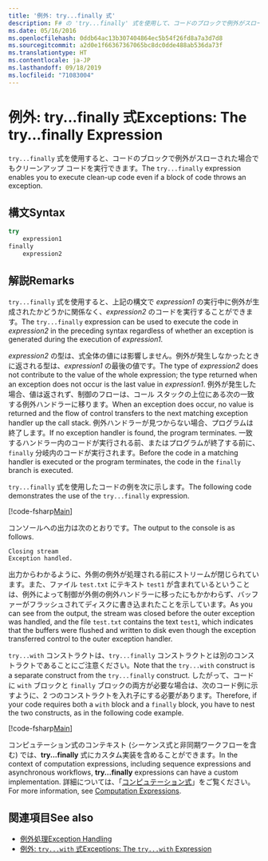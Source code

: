 ```yaml
---
title: '例外: try...finally 式'
description: F# の 'try...finally' 式を使用して、コードのブロックで例外がスローされた場合でもクリーンアップ コードを実行できるようにする方法を説明します。
ms.date: 05/16/2016
ms.openlocfilehash: 0ddb64ac13b307404864ec5b54f26fd8a7a3d7d8
ms.sourcegitcommit: a2d0e1f66367367065bc8dc0dde488ab536da73f
ms.translationtype: HT
ms.contentlocale: ja-JP
ms.lasthandoff: 09/18/2019
ms.locfileid: "71083004"
---
```

# <a name="exceptions-the-tryfinally-expression"></a><span data-ttu-id="40659-103">例外: try...finally 式</span><span class="sxs-lookup"><span data-stu-id="40659-103">Exceptions: The try...finally Expression</span></span>

<span data-ttu-id="40659-104">`try...finally` 式を使用すると、コードのブロックで例外がスローされた場合でもクリーンアップ コードを実行できます。</span><span class="sxs-lookup"><span data-stu-id="40659-104">The `try...finally` expression enables you to execute clean-up code even if a block of code throws an exception.</span></span>

## <a name="syntax"></a><span data-ttu-id="40659-105">構文</span><span class="sxs-lookup"><span data-stu-id="40659-105">Syntax</span></span>

```fsharp
try
    expression1
finally
    expression2
```

## <a name="remarks"></a><span data-ttu-id="40659-106">解説</span><span class="sxs-lookup"><span data-stu-id="40659-106">Remarks</span></span>

<span data-ttu-id="40659-107">`try...finally` 式を使用すると、上記の構文で *expression1* の実行中に例外が生成されたかどうかに関係なく、*expression2* のコードを実行することができます。</span><span class="sxs-lookup"><span data-stu-id="40659-107">The `try...finally` expression can be used to execute the code in *expression2* in the preceding syntax regardless of whether an exception is generated during the execution of *expression1*.</span></span>

<span data-ttu-id="40659-108">*expression2* の型は、式全体の値には影響しません。例外が発生しなかったときに返される型は、*expression1* の最後の値です。</span><span class="sxs-lookup"><span data-stu-id="40659-108">The type of *expression2* does not contribute to the value of the whole expression; the type returned when an exception does not occur is the last value in *expression1*.</span></span> <span data-ttu-id="40659-109">例外が発生した場合、値は返されず、制御のフローは、コール スタックの上位にある次の一致する例外ハンドラーに移ります。</span><span class="sxs-lookup"><span data-stu-id="40659-109">When an exception does occur, no value is returned and the flow of control transfers to the next matching exception handler up the call stack.</span></span> <span data-ttu-id="40659-110">例外ハンドラーが見つからない場合、プログラムは終了します。</span><span class="sxs-lookup"><span data-stu-id="40659-110">If no exception handler is found, the program terminates.</span></span> <span data-ttu-id="40659-111">一致するハンドラー内のコードが実行される前、またはプログラムが終了する前に、`finally` 分岐内のコードが実行されます。</span><span class="sxs-lookup"><span data-stu-id="40659-111">Before the code in a matching handler is executed or the program terminates, the code in the `finally` branch is executed.</span></span>

<span data-ttu-id="40659-112">`try...finally` 式を使用したコードの例を次に示します。</span><span class="sxs-lookup"><span data-stu-id="40659-112">The following code demonstrates the use of the `try...finally` expression.</span></span>

[!code-fsharp[Main](~/samples/snippets/fsharp/lang-ref-2/snippet5701.fs)]

<span data-ttu-id="40659-113">コンソールへの出力は次のとおりです。</span><span class="sxs-lookup"><span data-stu-id="40659-113">The output to the console is as follows.</span></span>

```console
Closing stream
Exception handled.
```

<span data-ttu-id="40659-114">出力からわかるように、外側の例外が処理される前にストリームが閉じられています。また、ファイル `test.txt` にテキスト `test1` が含まれているということは、例外によって制御が外側の例外ハンドラーに移ったにもかかわらず、バッファーがフラッシュされてディスクに書き込まれたことを示しています。</span><span class="sxs-lookup"><span data-stu-id="40659-114">As you can see from the output, the stream was closed before the outer exception was handled, and the file `test.txt` contains the text `test1`, which indicates that the buffers were flushed and written to disk even though the exception transferred control to the outer exception handler.</span></span>

<span data-ttu-id="40659-115">`try...with` コンストラクトは、`try...finally` コンストラクトとは別のコンストラクトであることにご注意ください。</span><span class="sxs-lookup"><span data-stu-id="40659-115">Note that the `try...with` construct is a separate construct from the `try...finally` construct.</span></span> <span data-ttu-id="40659-116">したがって、コードに `with` ブロックと `finally` ブロックの両方が必要な場合は、次のコード例に示すように、2 つのコンストラクトを入れ子にする必要があります。</span><span class="sxs-lookup"><span data-stu-id="40659-116">Therefore, if your code requires both a `with` block and a `finally` block, you have to nest the two constructs, as in the following code example.</span></span>

[!code-fsharp[Main](~/samples/snippets/fsharp/lang-ref-2/snippet5702.fs)]

<span data-ttu-id="40659-117">コンピュテーション式のコンテキスト (シーケンス式と非同期ワークフローを含む) では、**try...finally** 式にカスタム実装を含めることができます。</span><span class="sxs-lookup"><span data-stu-id="40659-117">In the context of computation expressions, including sequence expressions and asynchronous workflows, **try...finally** expressions can have a custom implementation.</span></span> <span data-ttu-id="40659-118">詳細については、「[コンピュテーション式](../computation-expressions.md)」をご覧ください。</span><span class="sxs-lookup"><span data-stu-id="40659-118">For more information, see [Computation Expressions](../computation-expressions.md).</span></span>

## <a name="see-also"></a><span data-ttu-id="40659-119">関連項目</span><span class="sxs-lookup"><span data-stu-id="40659-119">See also</span></span>

- [<span data-ttu-id="40659-120">例外処理</span><span class="sxs-lookup"><span data-stu-id="40659-120">Exception Handling</span></span>](index.md)
- [<span data-ttu-id="40659-121">例外: `try...with` 式</span><span class="sxs-lookup"><span data-stu-id="40659-121">Exceptions: The `try...with` Expression</span></span>](the-try-with-expression.md)
